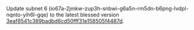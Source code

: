 Update subnet 6 (io67a-2jmkw-zup3h-snbwi-g6a5n-rm5dn-b6png-lvdpl-nqnto-yih6l-gqe) to the latest blessed version [3eaf8541c389badbd6cd50fff31e158505f4487d](https://github.com/ic-association/nns-proposals/blob/99e5d41710d7ff12d09f8780ee747f7696f957a9/proposals/node_admin/20210928T1350Z.md).
